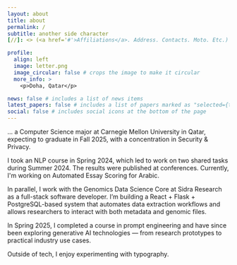 ```yaml
---
layout: about
title: about
permalink: /
subtitle: another side character 
[//]: <> (<a href='#'>Affiliations</a>. Address. Contacts. Moto. Etc.)

profile:
  align: left
  image: letter.png
  image_circular: false # crops the image to make it circular
  more_info: >
    <p>Doha, Qatar</p>

news: false # includes a list of news items
latest_papers: false # includes a list of papers marked as "selected={true}"
social: false # includes social icons at the bottom of the page
---
```

... a Computer Science major at Carnegie Mellon University in Qatar, expecting to graduate in Fall 2025, with a concentration in Security & Privacy.

I took an NLP course in Spring 2024, which led to work on two shared tasks during Summer 2024. The results were published at conferences. Currently, I'm working on Automated Essay Scoring for Arabic.

In parallel, I work with the Genomics Data Science Core at Sidra Research as a full-stack software developer. I’m building a React + Flask + PostgreSQL-based system that automates data extraction workflows and allows researchers to interact with both metadata and genomic files.

In Spring 2025, I completed a course in prompt engineering and have since been exploring generative AI technologies — from research prototypes to practical industry use cases.

Outside of tech, I enjoy experimenting with typography.


